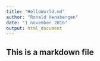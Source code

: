 ```yaml
---
title: "HelloWorld.md"
author: "Ronald Hensbergen"
date: "1 november 2016"
output: html_document
---
```


## This is a markdown file
